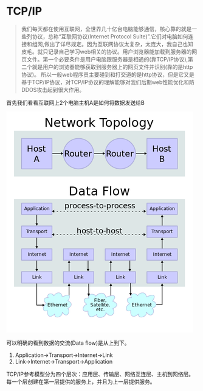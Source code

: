 # TCP\/IP

> 我们每天都在使用互联网，全世界几十亿台电脑能够通信，核心靠的就是一些列协议，总称“互联网协议\(Internet  Protocol Suite\)”.它们对电脑如何连接和组网,做出了详尽规定。因为互联网协议太复杂，太庞大，我自己也知皮毛。就只记录自己学习web相关的协议。用户浏览器能加载到服务器的网页文件。第一个必要条件是用户电脑跟服务器是相通的\(靠TCP\/IP协议\),第二个就是用户的浏览器能够获取到服务器上的网页文件并识别\(靠的是http协议\)。
> 所以一般web程序员主要碰到和打交道的是http协议，但是它又是基于TCP\/IP协议，对TCP\/IP协议的理解能够对我们后期web性能优化和防DDOS攻击起到很大作用。

首先我们看看互联网上2个电脑主机A是如何将数据发送给B

![](/assets/490px-IP_stack_connections.svg.png)

可以明确的看到数据的交流\(Data flow\)是从上到下。

  1. Application-&gt;Transport-&gt;Internet-&gt;Link
  2. Link-&gt;Internet-&gt;Transport-&gt;Application

TCP\/IP参考模型分为四个层次：应用层、传输层、网络互连层、主机到网络层。每一个层创建在第一层提供的服务上，并且为上一层提供服务。

